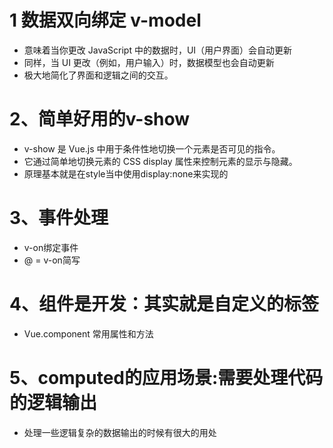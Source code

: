 # 1 数据双向绑定 v-model
- 意味着当你更改 JavaScript 中的数据时，UI（用户界面）会自动更新
- 同样，当 UI 更改（例如，用户输入）时，数据模型也会自动更新
- 极大地简化了界面和逻辑之间的交互。

# 2、简单好用的v-show
- v-show 是 Vue.js 中用于条件性地切换一个元素是否可见的指令。
- 它通过简单地切换元素的 CSS display 属性来控制元素的显示与隐藏。
- 原理基本就是在style当中使用display:none来实现的

# 3、事件处理
- v-on绑定事件
- @ = v-on简写

# 4、组件是开发：其实就是自定义的标签
- Vue.component 常用属性和方法

# 5、computed的应用场景:需要处理代码的逻辑输出
- 处理一些逻辑复杂的数据输出的时候有很大的用处